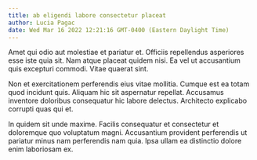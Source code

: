 ```yaml
---
title: ab eligendi labore consectetur placeat
author: Lucia Pagac
date: Wed Mar 16 2022 12:21:16 GMT-0400 (Eastern Daylight Time)
---
```

Amet qui odio aut molestiae et pariatur et. Officiis repellendus asperiores esse iste quia sit. Nam atque placeat quidem nisi. Ea vel ut accusantium quis excepturi commodi. Vitae quaerat sint.

 Non et exercitationem perferendis eius vitae mollitia. Cumque est ea totam quod incidunt quis. Aliquam hic sit aspernatur repellat. Accusamus inventore doloribus consequatur hic labore delectus. Architecto explicabo corrupti quas qui et.

 In quidem sit unde maxime. Facilis consequatur et consectetur et doloremque quo voluptatum magni. Accusantium provident perferendis ut pariatur minus nam perferendis nam quia. Ipsa ullam ea distinctio dolore enim laboriosam ex.